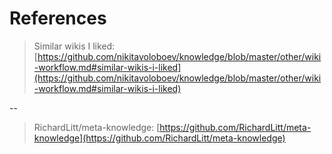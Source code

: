 # References

> Similar wikis I liked: [https://github.com/nikitavoloboev/knowledge/blob/master/other/wiki-workflow.md#similar-wikis-i-liked](https://github.com/nikitavoloboev/knowledge/blob/master/other/wiki-workflow.md#similar-wikis-i-liked)

--

> RichardLitt/meta-knowledge: [https://github.com/RichardLitt/meta-knowledge](https://github.com/RichardLitt/meta-knowledge)
